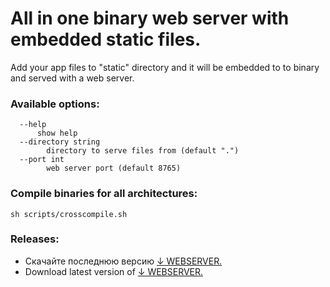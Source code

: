 # All in one binary web server with embedded static files.

Add your app files to "static" directory and it will be embedded to to binary and served with a web server.

### Available options:
```
  --help 
      show help
  --directory string
    	directory to serve files from (default ".")
  --port int
    	web server port (default 8765)
```

### Compile binaries for all architectures:
```
sh scripts/crosscompile.sh
```

### Releases:
- Скачайте последнюю версию [↓ WEBSERVER.](http://files.matveynator.ru/webserver/latest/)
- Download latest version of [↓ WEBSERVER.](http://files.matveynator.ru/webserver/latest/) 
